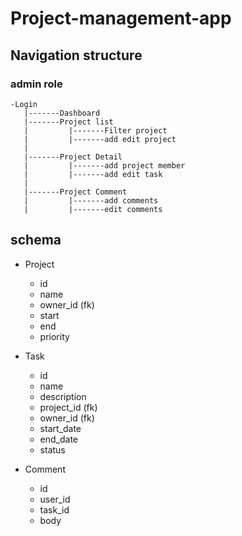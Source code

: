 # Project-management-app


## Navigation structure
### admin role
```
-Login
   |-------Dashboard
   |-------Project list 
   |         |-------Filter project
   |         |-------add edit project
   |
   |-------Project Detail
   |         |-------add project member
   |         |-------add edit task
   |
   |-------Project Comment
   |         |-------add comments
   |         |-------edit comments
```

## schema
* Project
   - id
   - name
   - owner_id (fk)
   - start
   - end
   - priority

* Task
   - id
   - name
   - description
   - project_id (fk)
   - owner_id (fk)
   - start_date
   - end_date
   - status

* Comment
   - id
   - user_id
   - task_id
   - body

<!-- 
   * CommentTask
   - comment_id
   - task_id
   - user_id 
-->